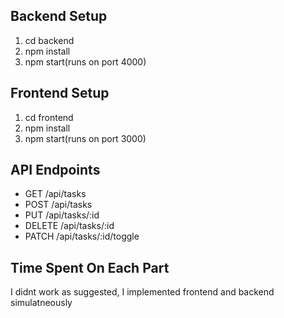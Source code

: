 ## Backend Setup
1. cd backend
2. npm install
3. npm start(runs on port 4000)
## Frontend Setup
1. cd frontend
2. npm install
3. npm start(runs on port 3000)
## API Endpoints
- GET /api/tasks
- POST /api/tasks
- PUT /api/tasks/:id
- DELETE /api/tasks/:id
- PATCH /api/tasks/:id/toggle


## Time Spent On Each Part
I didnt work as suggested, I implemented frontend and backend simulatneously